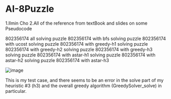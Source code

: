 # AI-8Puzzle

1.Ilmin Cho
2.All of the reference from textBook and slides on some Pseudocode

802356174 all
solving puzzle 802356174 with bfs
solving puzzle 802356174 with ucost
solving puzzle 802356174 with greedy-h1
solving puzzle 802356174 with greedy-h2
solving puzzle 802356174 with greedy-h3
solving puzzle 802356174 with astar-h1
solving puzzle 802356174 with astar-h2
solving puzzle 802356174 with astar-h3

![image](https://github.com/IlMinCho/AI-8Puzzle/assets/73693697/9243a70d-e5fd-40a0-8803-70e34b7afafe)

This is my test case, and there seems to be an error in the solve part of my heuristic #3 (h3) 
 and the overall greedy algorithm (GreedySolver_solve) in particular.

